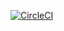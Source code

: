 [![CircleCI](https://dl.circleci.com/status-badge/img/gh/hobathanh/JavaExercise/tree/master.svg?style=svg)](https://dl.circleci.com/status-badge/redirect/gh/hobathanh/JavaExercise/tree/master)
